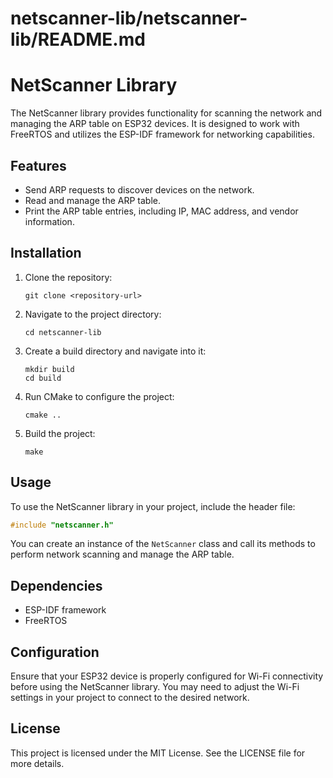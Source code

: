# netscanner-lib/netscanner-lib/README.md

# NetScanner Library

The NetScanner library provides functionality for scanning the network and managing the ARP table on ESP32 devices. It is designed to work with FreeRTOS and utilizes the ESP-IDF framework for networking capabilities.

## Features

- Send ARP requests to discover devices on the network.
- Read and manage the ARP table.
- Print the ARP table entries, including IP, MAC address, and vendor information.

## Installation

1. Clone the repository:

   ```
   git clone <repository-url>
   ```

2. Navigate to the project directory:

   ```
   cd netscanner-lib
   ```

3. Create a build directory and navigate into it:

   ```
   mkdir build
   cd build
   ```

4. Run CMake to configure the project:

   ```
   cmake ..
   ```

5. Build the project:

   ```
   make
   ```

## Usage

To use the NetScanner library in your project, include the header file:

```cpp
#include "netscanner.h"
```

You can create an instance of the `NetScanner` class and call its methods to perform network scanning and manage the ARP table.

## Dependencies

- ESP-IDF framework
- FreeRTOS

## Configuration

Ensure that your ESP32 device is properly configured for Wi-Fi connectivity before using the NetScanner library. You may need to adjust the Wi-Fi settings in your project to connect to the desired network.

## License

This project is licensed under the MIT License. See the LICENSE file for more details.